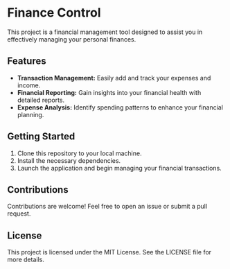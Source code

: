 # Finance Control

This project is a financial management tool designed to assist you in effectively managing your personal finances.

## Features

- **Transaction Management:** Easily add and track your expenses and income.
- **Financial Reporting:** Gain insights into your financial health with detailed reports.
- **Expense Analysis:** Identify spending patterns to enhance your financial planning.

## Getting Started

1. Clone this repository to your local machine.
2. Install the necessary dependencies.
3. Launch the application and begin managing your financial transactions.

## Contributions

Contributions are welcome! Feel free to open an issue or submit a pull request.

## License

This project is licensed under the MIT License. See the LICENSE file for more details.
